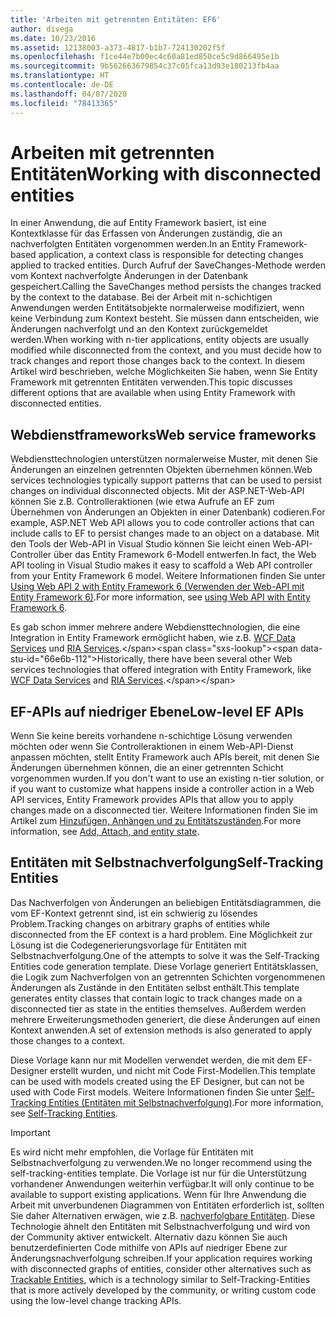 ```yaml
---
title: 'Arbeiten mit getrennten Entitäten: EF6'
author: divega
ms.date: 10/23/2016
ms.assetid: 12138003-a373-4817-b1b7-724130202f5f
ms.openlocfilehash: f1ce44e7b00ec4c60a81ed850ce5c9d866495e1b
ms.sourcegitcommit: 9b562663679854c37c05fca13d93e180213fb4aa
ms.translationtype: HT
ms.contentlocale: de-DE
ms.lasthandoff: 04/07/2020
ms.locfileid: "78413365"
---
```

# <a name="working-with-disconnected-entities"></a><span data-ttu-id="66e6b-102">Arbeiten mit getrennten Entitäten</span><span class="sxs-lookup"><span data-stu-id="66e6b-102">Working with disconnected entities</span></span>
<span data-ttu-id="66e6b-103">In einer Anwendung, die auf Entity Framework basiert, ist eine Kontextklasse für das Erfassen von Änderungen zuständig, die an nachverfolgten Entitäten vorgenommen werden.</span><span class="sxs-lookup"><span data-stu-id="66e6b-103">In an Entity Framework-based application, a context class is responsible for detecting changes applied to tracked entities.</span></span> <span data-ttu-id="66e6b-104">Durch Aufruf der SaveChanges-Methode werden vom Kontext nachverfolgte Änderungen in der Datenbank gespeichert.</span><span class="sxs-lookup"><span data-stu-id="66e6b-104">Calling the SaveChanges method persists the changes tracked by the context to the database.</span></span> <span data-ttu-id="66e6b-105">Bei der Arbeit mit n-schichtigen Anwendungen werden Entitätsobjekte normalerweise modifiziert, wenn keine Verbindung zum Kontext besteht. Sie müssen dann entscheiden, wie Änderungen nachverfolgt und an den Kontext zurückgemeldet werden.</span><span class="sxs-lookup"><span data-stu-id="66e6b-105">When working with n-tier applications, entity objects are usually modified while disconnected from the context, and you must decide how to track changes and report those changes back to the context.</span></span> <span data-ttu-id="66e6b-106">In diesem Artikel wird beschrieben, welche Möglichkeiten Sie haben, wenn Sie Entity Framework mit getrennten Entitäten verwenden.</span><span class="sxs-lookup"><span data-stu-id="66e6b-106">This topic discusses different options that are available when using Entity Framework with disconnected entities.</span></span>   

## <a name="web-service-frameworks"></a><span data-ttu-id="66e6b-107">Webdienstframeworks</span><span class="sxs-lookup"><span data-stu-id="66e6b-107">Web service frameworks</span></span>

<span data-ttu-id="66e6b-108">Webdiensttechnologien unterstützen normalerweise Muster, mit denen Sie Änderungen an einzelnen getrennten Objekten übernehmen können.</span><span class="sxs-lookup"><span data-stu-id="66e6b-108">Web services technologies typically support patterns that can be used to persist changes on individual disconnected objects.</span></span> <span data-ttu-id="66e6b-109">Mit der ASP.NET-Web-API können Sie z.B. Controlleraktionen (wie etwa Aufrufe an EF zum Übernehmen von Änderungen an Objekten in einer Datenbank) codieren.</span><span class="sxs-lookup"><span data-stu-id="66e6b-109">For example, ASP.NET Web API allows you to code controller actions that can include calls to EF to persist changes made to an object on a database.</span></span> <span data-ttu-id="66e6b-110">Mit den Tools der Web-API in Visual Studio können Sie leicht einen Web-API-Controller über das Entity Framework 6-Modell entwerfen.</span><span class="sxs-lookup"><span data-stu-id="66e6b-110">In fact, the Web API tooling in Visual Studio makes it easy to scaffold a Web API controller from your Entity Framework 6 model.</span></span> <span data-ttu-id="66e6b-111">Weitere Informationen finden Sie unter [Using Web API 2 with Entity Framework 6 (Verwenden der Web-API mit Entity Framework 6)](https://docs.microsoft.com/aspnet/web-api/overview/data/using-web-api-with-entity-framework/).</span><span class="sxs-lookup"><span data-stu-id="66e6b-111">For more information, see [using Web API with Entity Framework 6](https://docs.microsoft.com/aspnet/web-api/overview/data/using-web-api-with-entity-framework/).</span></span>   

<span data-ttu-id="66e6b-112">Es gab schon immer mehrere andere Webdiensttechnologien, die eine Integration in Entity Framework ermöglicht haben, wie z.B. [WCF Data Services](https://docs.microsoft.com/dotnet/framework/data/wcf/create-a-data-service-using-an-adonet-ef-data-wcf) und [RIA Services](https://docs.microsoft.com/previous-versions/dotnet/wcf-ria/ee707344(v=vs.91)).</span><span class="sxs-lookup"><span data-stu-id="66e6b-112">Historically, there have been several other Web services technologies that offered integration with Entity Framework, like [WCF Data Services](https://docs.microsoft.com/dotnet/framework/data/wcf/create-a-data-service-using-an-adonet-ef-data-wcf) and [RIA Services](https://docs.microsoft.com/previous-versions/dotnet/wcf-ria/ee707344(v=vs.91)).</span></span>

## <a name="low-level-ef-apis"></a><span data-ttu-id="66e6b-113">EF-APIs auf niedriger Ebene</span><span class="sxs-lookup"><span data-stu-id="66e6b-113">Low-level EF APIs</span></span>

<span data-ttu-id="66e6b-114">Wenn Sie keine bereits vorhandene n-schichtige Lösung verwenden möchten oder wenn Sie Controlleraktionen in einem Web-API-Dienst anpassen möchten, stellt Entity Framework auch APIs bereit, mit denen Sie Änderungen übernehmen können, die an einer getrennten Schicht vorgenommen wurden.</span><span class="sxs-lookup"><span data-stu-id="66e6b-114">If you don't want to use an existing n-tier solution, or if you want to customize what happens inside a controller action in a Web API services, Entity Framework provides APIs that allow you to apply changes made on a disconnected tier.</span></span> <span data-ttu-id="66e6b-115">Weitere Informationen finden Sie im Artikel zum [Hinzufügen, Anhängen und zu Entitätszuständen](~/ef6/saving/change-tracking/entity-state.md).</span><span class="sxs-lookup"><span data-stu-id="66e6b-115">For more information, see [Add, Attach, and entity state](~/ef6/saving/change-tracking/entity-state.md).</span></span>  

## <a name="self-tracking-entities"></a><span data-ttu-id="66e6b-116">Entitäten mit Selbstnachverfolgung</span><span class="sxs-lookup"><span data-stu-id="66e6b-116">Self-Tracking Entities</span></span>  

<span data-ttu-id="66e6b-117">Das Nachverfolgen von Änderungen an beliebigen Entitätsdiagrammen, die vom EF-Kontext getrennt sind, ist ein schwierig zu lösendes Problem.</span><span class="sxs-lookup"><span data-stu-id="66e6b-117">Tracking changes on arbitrary graphs of entities while disconnected from the EF context is a hard problem.</span></span> <span data-ttu-id="66e6b-118">Eine Möglichkeit zur Lösung ist die Codegenerierungsvorlage für Entitäten mit Selbstnachverfolgung.</span><span class="sxs-lookup"><span data-stu-id="66e6b-118">One of the attempts to solve it was the Self-Tracking Entities code generation template.</span></span> <span data-ttu-id="66e6b-119">Diese Vorlage generiert Entitätsklassen, die Logik zum Nachverfolgen von an getrennten Schichten vorgenommenen Änderungen als Zustände in den Entitäten selbst enthält.</span><span class="sxs-lookup"><span data-stu-id="66e6b-119">This template generates entity classes that contain logic to track changes made on a disconnected tier as state in the entities themselves.</span></span> <span data-ttu-id="66e6b-120">Außerdem werden mehrere Erweiterungsmethoden generiert, die diese Änderungen auf einen Kontext anwenden.</span><span class="sxs-lookup"><span data-stu-id="66e6b-120">A set of extension methods is also generated to apply those changes to a context.</span></span>

<span data-ttu-id="66e6b-121">Diese Vorlage kann nur mit Modellen verwendet werden, die mit dem EF-Designer erstellt wurden, und nicht mit Code First-Modellen.</span><span class="sxs-lookup"><span data-stu-id="66e6b-121">This template can be used with models created using the EF Designer, but can not be used with Code First models.</span></span> <span data-ttu-id="66e6b-122">Weitere Informationen finden Sie unter [Self-Tracking Entities (Entitäten mit Selbstnachverfolgung)](self-tracking-entities/index.md).</span><span class="sxs-lookup"><span data-stu-id="66e6b-122">For more information, see [Self-Tracking Entities](self-tracking-entities/index.md).</span></span>  

> [!IMPORTANT]
> <span data-ttu-id="66e6b-123">Es wird nicht mehr empfohlen, die Vorlage für Entitäten mit Selbstnachverfolgung zu verwenden.</span><span class="sxs-lookup"><span data-stu-id="66e6b-123">We no longer recommend using the self-tracking-entities template.</span></span> <span data-ttu-id="66e6b-124">Die Vorlage ist nur für die Unterstützung vorhandener Anwendungen weiterhin verfügbar.</span><span class="sxs-lookup"><span data-stu-id="66e6b-124">It will only continue to be available to support existing applications.</span></span> <span data-ttu-id="66e6b-125">Wenn für Ihre Anwendung die Arbeit mit unverbundenen Diagrammen von Entitäten erforderlich ist, sollten Sie daher Alternativen erwägen, wie z.B. [nachverfolgbare Entitäten](https://trackableentities.github.io/). Diese Technologie ähnelt den Entitäten mit Selbstnachverfolgung und wird von der Community aktiver entwickelt. Alternativ dazu können Sie auch benutzerdefinierten Code mithilfe von APIs auf niedriger Ebene zur Änderungsnachverfolgung schreiben.</span><span class="sxs-lookup"><span data-stu-id="66e6b-125">If your application requires working with disconnected graphs of entities, consider other alternatives such as [Trackable Entities](https://trackableentities.github.io/), which is a technology similar to Self-Tracking-Entities that is more actively developed by the community, or writing custom code using the low-level change tracking APIs.</span></span>
